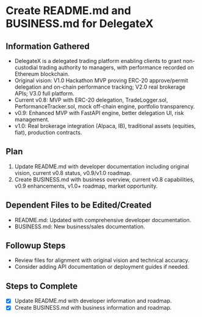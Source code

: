 # Create README.md and BUSINESS.md for DelegateX

## Information Gathered
- DelegateX is a delegated trading platform enabling clients to grant non-custodial trading authority to managers, with performance recorded on Ethereum blockchain.
- Original vision: V1.0 Hackathon MVP proving ERC-20 approve/permit delegation and on-chain performance tracking; V2.0 real brokerage APIs; V3.0 full platform.
- Current v0.8: MVP with ERC-20 delegation, TradeLogger.sol, PerformanceTracker.sol, mock off-chain engine, portfolio transparency.
- v0.9: Enhanced MVP with FastAPI engine, better delegation UI, risk management.
- v1.0: Real brokerage integration (Alpaca, IB), traditional assets (equities, fiat), production contracts.

## Plan
1. Update README.md with developer documentation including original vision, current v0.8 status, v0.9/v1.0 roadmap.
2. Create BUSINESS.md with business overview, current v0.8 capabilities, v0.9 enhancements, v1.0+ roadmap, market opportunity.

## Dependent Files to be Edited/Created
- README.md: Updated with comprehensive developer documentation.
- BUSINESS.md: New business/sales documentation.

## Followup Steps
- Review files for alignment with original vision and technical accuracy.
- Consider adding API documentation or deployment guides if needed.

## Steps to Complete
- [x] Update README.md with developer information and roadmap.
- [x] Create BUSINESS.md with business information and roadmap.
